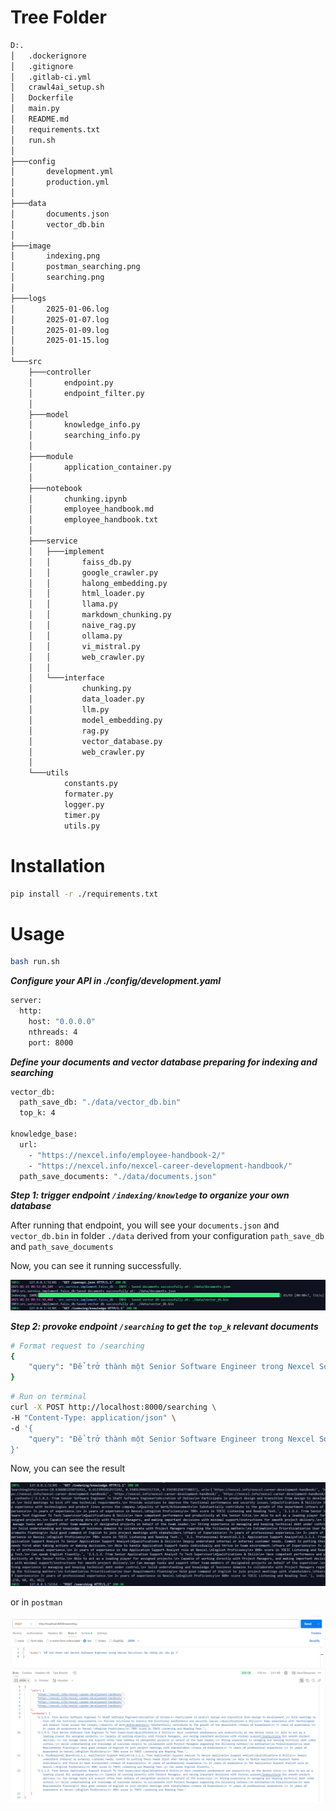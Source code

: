 # Tree Folder 

```bash
D:.
│   .dockerignore
│   .gitignore
│   .gitlab-ci.yml
│   crawl4ai_setup.sh
│   Dockerfile
│   main.py
│   README.md
│   requirements.txt
│   run.sh
│
├───config
│       development.yml
│       production.yml
│
├───data
│       documents.json
│       vector_db.bin
│
├───image
│       indexing.png
│       postman_searching.png
│       searching.png
│
├───logs
│       2025-01-06.log
│       2025-01-07.log
│       2025-01-09.log
│       2025-01-15.log
│
└───src
    ├───controller
    │       endpoint.py
    │       endpoint_filter.py
    │
    ├───model
    │       knowledge_info.py
    │       searching_info.py
    │
    ├───module
    │       application_container.py
    │
    ├───notebook
    │       chunking.ipynb
    │       employee_handbook.md
    │       employee_handbook.txt
    │
    ├───service
    │   ├───implement
    │   │       faiss_db.py
    │   │       google_crawler.py
    │   │       halong_embedding.py
    │   │       html_loader.py
    │   │       llama.py
    │   │       markdown_chunking.py
    │   │       naive_rag.py
    │   │       ollama.py
    │   │       vi_mistral.py
    │   │       web_crawler.py
    │   │
    │   └───interface
    │           chunking.py
    │           data_loader.py
    │           llm.py
    │           model_embedding.py
    │           rag.py
    │           vector_database.py
    │           web_crawler.py
    │
    └───utils
            constants.py
            formater.py
            logger.py
            timer.py
            utils.py
```

# Installation

```bash
pip install -r ./requirements.txt
```

# Usage

```bash
bash run.sh
```

***Configure your API in ./config/development.yaml***
```bash
server:
  http:
    host: "0.0.0.0"
    nthreads: 4
    port: 8000
```
***Define your documents and vector database preparing for indexing and searching***
```bash
vector_db:
  path_save_db: "./data/vector_db.bin"
  top_k: 4

knowledge_base:
  url:
    - "https://nexcel.info/employee-handbook-2/"
    - "https://nexcel.info/nexcel-career-development-handbook/"
  path_save_documents: "./data/documents.json"
```

***Step 1: trigger endpoint `/indexing/knowledge` to organize your own database***

After running that endpoint, you will see your `documents.json` and `vector_db.bin` in folder `./data` derived from your configuration `path_save_db` and `path_save_documents`

Now, you can see it running successfully.

![Alt Text](./image/indexing.png)

***Step 2: provoke endpoint `/searching` to get the `top_k` relevant documents***

```bash
# Format request to /searching
{
    "query": "Để trở thành một Senior Software Engineer trong Nexcel Solutions cần những yêu cầu gì ?"
}
```

```bash
# Run on terminal
curl -X POST http://localhost:8000/searching \
-H "Content-Type: application/json" \
-d '{
    "query": "Để trở thành một Senior Software Engineer trong Nexcel Solutions cần những yêu cầu gì ?"
}'
```

Now, you can see the result

![Alt Text](./image/searching.png)

or in `postman`

![Alt Text](./image/postman_searching.png)

